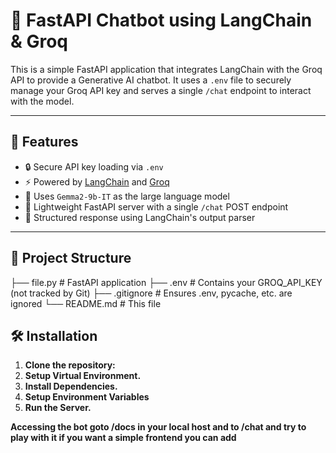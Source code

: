 
# 🧠 FastAPI Chatbot using LangChain & Groq

This is a simple FastAPI application that integrates LangChain with the Groq API to provide a Generative AI chatbot. It uses a `.env` file to securely manage your Groq API key and serves a single `/chat` endpoint to interact with the model.

---

## 🚀 Features

- 🔒 Secure API key loading via `.env`
- ⚡ Powered by [LangChain](https://python.langchain.com) and [Groq](https://groq.com/)
- 🧠 Uses `Gemma2-9b-IT` as the large language model
- 📡 Lightweight FastAPI server with a single `/chat` POST endpoint
- 🔁 Structured response using LangChain's output parser

---

## 📁 Project Structure
├── file.py # FastAPI application
├── .env # Contains your GROQ_API_KEY (not tracked by Git)
├── .gitignore # Ensures .env, pycache, etc. are ignored
└── README.md # This file

## 🛠️ Installation

1. **Clone the repository:**
2. **Setup Virtual Environment.**
3. **Install Dependencies.**
4. **Setup Environment Variables**
5. **Run the Server.**

**Accessing the bot goto /docs in your local host and to /chat and try to play with it if you want a simple frontend you can add**


